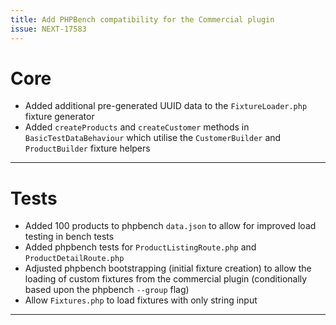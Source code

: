 ```yaml
---
title: Add PHPBench compatibility for the Commercial plugin
issue: NEXT-17583
---
```

# Core
* Added additional pre-generated UUID data to the `FixtureLoader.php` fixture generator
* Added `createProducts` and `createCustomer` methods in `BasicTestDataBehaviour` which utilise the `CustomerBuilder` and `ProductBuilder` fixture helpers
___
# Tests
* Added 100 products to phpbench `data.json` to allow for improved load testing in bench tests
* Added phpbench tests for `ProductListingRoute.php` and `ProductDetailRoute.php`
* Adjusted phpbench bootstrapping (initial fixture creation) to allow the loading of custom fixtures from the commercial plugin (conditionally based upon the phpbench `--group` flag)
* Allow `Fixtures.php` to load fixtures with only string input
___
